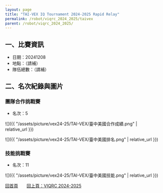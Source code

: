 ```yaml
---
layout: page
title: "TAI-VEX IQ Tournament 2024-2025 Rapid Relay"
permalink: /robot/viqrc_2024_2025/taivex
parent: /robot/viqrc_2024_2025/
---
```


## 一、比賽資訊

- 日期：20241208
- 地點：（請補）
- 隊伍總數：（請補）

## 二、名次紀錄與圖片

### 團隊合作挑戰賽

- 名次：5

![]({{ "/assets/picture/vex24-25/TAI-VEX/臺中美國合作成績.png" | relative_url }})

![]({{ "/assets/picture/vex24-25/TAI-VEX/臺中美國排名.png" | relative_url }})

### 技能挑戰賽

- 名次：11

![]({{ "/assets/picture/vex24-25/TAI-VEX/臺中美國技能.png" | relative_url }})

[回首頁](/activity_reflections/)　　[回上頁：VIQRC 2024-2025](/activity_reflections/robot/viqrc_2024_2025/)